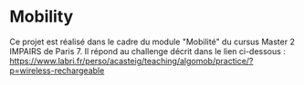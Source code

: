 # Mobility
Ce projet est réalisé dans le cadre du module "Mobilité" du cursus Master 2 IMPAIRS de Paris 7.
Il répond au challenge décrit dans le lien ci-dessous : 
https://www.labri.fr/perso/acasteig/teaching/algomob/practice/?p=wireless-rechargeable
